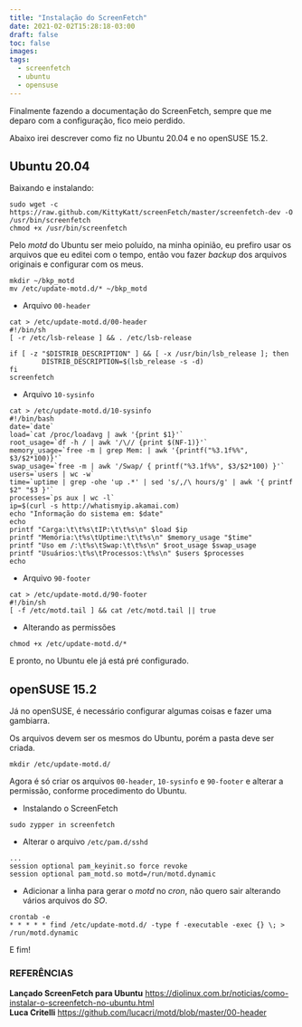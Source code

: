 ```yaml
---
title: "Instalação do ScreenFetch"
date: 2021-02-02T15:28:18-03:00
draft: false
toc: false
images:
tags:
  - screenfetch
  - ubuntu
  - opensuse
---
```


Finalmente fazendo a documentação do ScreenFetch, sempre que me deparo com a configuração, fico meio perdido.

Abaixo irei descrever como fiz no Ubuntu 20.04 e no openSUSE 15.2.

## Ubuntu 20.04
Baixando e instalando:
```shell
sudo wget -c https://raw.github.com/KittyKatt/screenFetch/master/screenfetch-dev -O /usr/bin/screenfetch
chmod +x /usr/bin/screenfetch
```

Pelo *motd* do Ubuntu ser meio poluído, na minha opinião, eu prefiro usar os arquivos que eu editei com o tempo, então vou fazer *backup* dos arquivos originais e configurar com os meus.
```shell
mkdir ~/bkp_motd
mv /etc/update-motd.d/* ~/bkp_motd
```

- Arquivo ``00-header``  
```shell
cat > /etc/update-motd.d/00-header
#!/bin/sh
[ -r /etc/lsb-release ] && . /etc/lsb-release

if [ -z "$DISTRIB_DESCRIPTION" ] && [ -x /usr/bin/lsb_release ]; then
        DISTRIB_DESCRIPTION=$(lsb_release -s -d)
fi
screenfetch
```

- Arquivo ``10-sysinfo``  
```shell
cat > /etc/update-motd.d/10-sysinfo
#!/bin/bash
date=`date`
load=`cat /proc/loadavg | awk '{print $1}'`
root_usage=`df -h / | awk '/\// {print $(NF-1)}'`
memory_usage=`free -m | grep Mem: | awk '{printf("%3.1f%%", $3/$2*100)}'`
swap_usage=`free -m | awk '/Swap/ { printf("%3.1f%%", $3/$2*100) }'`
users=`users | wc -w`
time=`uptime | grep -ohe 'up .*' | sed 's/,/\ hours/g' | awk '{ printf $2" "$3 }'`
processes=`ps aux | wc -l`
ip=$(curl -s http://whatismyip.akamai.com)
echo "Informação do sistema em: $date"
echo
printf "Carga:\t\t%s\tIP:\t\t%s\n" $load $ip
printf "Memória:\t%s\tUptime:\t\t%s\n" $memory_usage "$time"
printf "Uso em /:\t%s\tSwap:\t\t%s\n" $root_usage $swap_usage
printf "Usuários:\t%s\tProcessos:\t%s\n" $users $processes
echo
```

- Arquivo ``90-footer``  
```shell
cat > /etc/update-motd.d/90-footer
#!/bin/sh
[ -f /etc/motd.tail ] && cat /etc/motd.tail || true
```
- Alterando as permissões
```shell
chmod +x /etc/update-motd.d/*
```

E pronto, no Ubuntu ele já está pré configurado.

## openSUSE 15.2
Já no openSUSE, é necessário configurar algumas coisas e fazer uma gambiarra.

Os arquivos devem ser os mesmos do Ubuntu, porém a pasta deve ser criada.
```shell
mkdir /etc/update-motd.d/
```
Agora é só criar os arquivos ``00-header``, ``10-sysinfo`` e ``90-footer`` e alterar a permissão, conforme procedimento do Ubuntu.

- Instalando o ScreenFetch
```shell
sudo zypper in screenfetch
```

- Alterar o arquivo ``/etc/pam.d/sshd``
```shell
...
session optional pam_keyinit.so force revoke
session optional pam_motd.so motd=/run/motd.dynamic
```

- Adicionar a linha para gerar o *motd* no *cron*, não quero sair alterando vários arquivos do *SO*.
```shell
crontab -e
* * * * * find /etc/update-motd.d/ -type f -executable -exec {} \; > /run/motd.dynamic
```

E fim!

### REFERÊNCIAS
**Lançado ScreenFetch para Ubuntu** https://diolinux.com.br/noticias/como-instalar-o-screenfetch-no-ubuntu.html  
**Luca Critelli** https://github.com/lucacri/motd/blob/master/00-header
